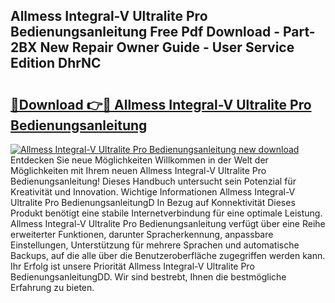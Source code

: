 ## Allmess Integral-V Ultralite Pro Bedienungsanleitung Free Pdf Download - Part-2BX New Repair Owner Guide - User Service Edition DhrNC

# <h2><a href="http://df3xvib.blite.top/?on=Allmess+Integral-V+Ultralite+Pro+Bedienungsanleitung">🔗Download 👉🔴 Allmess Integral-V Ultralite Pro Bedienungsanleitung</a></h2>

[![Allmess Integral-V Ultralite Pro Bedienungsanleitung new download](https://i.imgur.com/lujVjoI.png)](http://df3xvib.blite.top/?on=Allmess+Integral-V+Ultralite+Pro+Bedienungsanleitung)
Entdecken Sie neue Möglichkeiten Willkommen in der Welt der Möglichkeiten mit Ihrem neuen Allmess Integral-V Ultralite Pro Bedienungsanleitung! Dieses Handbuch untersucht sein Potenzial für Kreativität und Innovation. Wichtige Informationen Allmess Integral-V Ultralite Pro BedienungsanleitungD In Bezug auf Konnektivität Dieses Produkt benötigt eine stabile Internetverbindung für eine optimale Leistung. Allmess Integral-V Ultralite Pro Bedienungsanleitung verfügt über eine Reihe erweiterter Funktionen, darunter Spracherkennung, anpassbare Einstellungen, Unterstützung für mehrere Sprachen und automatische Backups, auf die alle über die Benutzeroberfläche zugegriffen werden kann. Ihr Erfolg ist unsere Priorität Allmess Integral-V Ultralite Pro BedienungsanleitungDD. Wir sind bestrebt, Ihnen die bestmögliche Erfahrung zu bieten.
